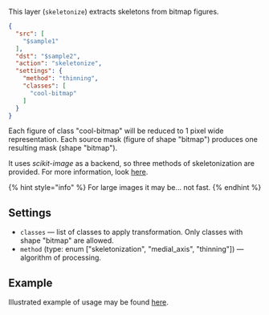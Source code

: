 This layer (`skeletonize`) extracts skeletons from bitmap figures.

```json
{
  "src": [
    "$sample1"
  ],
  "dst": "$sample2",
  "action": "skeletonize",
  "settings": {
    "method": "thinning",
    "classes": [
      "cool-bitmap"
    ]
  }
}
```

Each figure of class "cool-bitmap" will be reduced to 1 pixel wide representation. Each source mask (figure of shape "bitmap") produces one resulting mask (shape "bitmap").

It uses *scikit-image* as a backend, so three methods of skeletonization are provided. For more information, look [here](http://scikit-image.org/docs/dev/auto_examples/edges/plot_skeleton.html).

{% hint style="info" %}
For large images it may be... not fast.
{% endhint %}

## Settings

- `classes` — list of classes to apply transformation. Only classes with shape "bitmap" are allowed.
- `method` (type: enum ["skeletonization", "medial_axis", "thinning"]) — algorithm of processing.

## Example

Illustrated example of usage may be found [here](/export/examples/vectorize-bitmap/#get-skeleton).
